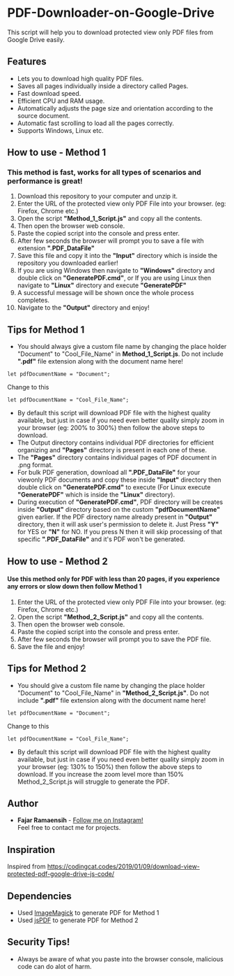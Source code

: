 # PDF-Downloader-on-Google-Drive

This script will help you to download protected view only PDF files from Google Drive easily.

## Features
* Lets you to download high quality PDF files.
* Saves all pages individually inside a directory called Pages.
* Fast download speed.
* Efficient CPU and RAM usage.
* Automatically adjusts the page size and orientation according to the source document.
* Automatic fast scrolling to load all the pages correctly.
* Supports Windows, Linux etc.

## How to use - Method 1 
### This method is fast, works for all types of scenarios and performance is great!
1. Download this repository to your computer and unzip it.
2. Enter the URL of the protected view only PDF File into your browser. (eg: Firefox, Chrome etc.)
3. Open the script **"Method_1_Script.js"** and copy all the contents.
4. Then open the browser web console.
5. Paste the copied script into the console and press enter.
6. After few seconds the browser will prompt you to save a file with extension **".PDF_DataFile"**
7. Save this file and copy it into the **"Input"** directory which is inside the repository you downloaded earlier!
8. If you are using Windows then navigate to **"Windows"** directory and double click on **"GeneratePDF.cmd"**, or If you are using Linux then navigate to **"Linux"** directory and execute **"GeneratePDF"**
9. A successful message will be shown once the whole process completes.
10. Navigate to the **"Output"** directory and enjoy!

## Tips for Method 1
* You should always give a custom file name by changing the place holder "Document" to "Cool_File_Name" in  **Method_1_Script.js**. Do not include **".pdf"** file extension along with the document name here! 
```
let pdfDocumentName = "Document";
```
Change to this
```
let pdfDocumentName = "Cool_File_Name"; 
```
* By default this script will download PDF file with the highest quality available, but just in case if you need even better quality simply zoom in your browser (eg: 200% to 300%) then follow the above steps to download.
* The Output directory contains individual PDF directories for efficient organizing and **"Pages"** directory is present in each one of these.
* The **"Pages"** directory contains individual pages of PDF document in .png format.
* For bulk PDF generation, download all **".PDF_DataFile"** for your viewonly PDF documents and copy these inside **"Input"** directory then double click on **"GeneratePDF.cmd"** to execute (For Linux execute **"GeneratePDF"** which is inside the **"Linux"** directory).
* During execution of **"GeneratePDF.cmd"**, PDF directory will be creates inside **"Output"** directory based on the custom **"pdfDocumentName"** given earlier.
If the PDF directory name already present in **"Output"** directory, then it will ask user's permission to delete it. Just Press **"Y"** for YES or **"N"** for NO. If you press N then it will skip processing of that specific **".PDF_DataFile"** and it's PDF won't be generated.

## How to use - Method 2 
#### Use this method only for PDF with less than 20 pages, if you experience any errors or slow down then follow Method 1
1. Enter the URL of the protected view only PDF File into your browser. (eg: Firefox, Chrome etc.)
2. Open the script **"Method_2_Script.js"** and copy all the contents.
3. Then open the browser web console.
4. Paste the copied script into the console and press enter.
5. After few seconds the browser will prompt you to save the PDF file.
6. Save the file and enjoy!

## Tips for Method 2
* You should give a custom file name by changing the place holder "Document" to "Cool_File_Name" in **"Method_2_Script.js"**. Do not include **".pdf"** file extension along with the document name here! 
```
let pdfDocumentName = "Document";
```
Change to this
```
let pdfDocumentName = "Cool_File_Name"; 
```
* By default this script will download PDF file with the highest quality available, but just in case if you need even better quality simply zoom in your browser (eg: 130% to 150%) then follow the above steps to download. If you increase the zoom level more than 150% Method_2_Script.js will struggle to generate the PDF.

## Author
* **Fajar Ramaensih** - [Follow me on Instagram!](https://www.instagram.com/virtual.dataanalyst//)  
Feel free to contact me for projects.

## Inspiration
Inspired from https://codingcat.codes/2019/01/09/download-view-protected-pdf-google-drive-js-code/

## Dependencies
* Used [ImageMagick](https://github.com/ImageMagick/ImageMagick/) to generate PDF for Method 1
* Used [jsPDF](https://github.com/MrRio/jsPDF) to generate PDF for Method 2


## Security Tips!
* Always be aware of what you paste into the browser console, malicious code can do alot of harm.



